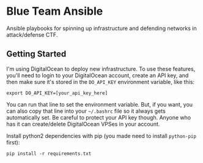 # Blue Team Ansible

Ansible playbooks for spinning up infrastructure and defending networks in attack/defense CTF.

## Getting Started

I'm using DigitalOcean to deploy new infrastructure. To use these features, you'll need to login to your DigitalOcean account, create an API key, and then make sure it's stored in the `DO_API_KEY` environment variable, like this:

```
export DO_API_KEY=[your_api_key_here]
```

You can run that line to set the environment variable. But, if you want, you can also copy that line into your `~/.bashrc` file so it always gets automatically set. Be careful to protect your API key though. Anyone who has it can create/delete DigitalOcean VPSes in your account.

Install python2 dependencies with pip (you made need to install `python-pip` first):

```
pip install -r requirements.txt
```
